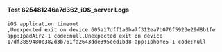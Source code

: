 #### Test 625481246a7d362_iOS_server Logs


```
iOS application timeout
,Unexpected exit on device 605a17dff1a0ba7f312ea7b076f5923e29d8b1fe app:IpadAir2-1 code:null,Unexpected exit on device 17df3859480c382d3b761fa2643dde395ced1bd8 app:Iphone5-1 code:null
```
